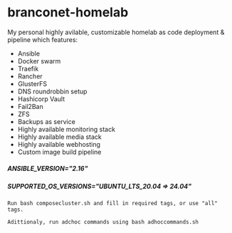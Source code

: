 # <h1> branconet-homelab

My personal highly avilable, customizable homelab as code deployment & pipeline which features:

- Ansible
- Docker swarm
- Traefik
- Rancher
- GlusterFS
- DNS roundrobbin setup
- Hashicorp Vault
- Fail2Ban
- ZFS
- Backups as service
- Highly available monitoring stack
- Highly available media stack
- Highly available webhosting
- Custom image build pipeline


##### ANSIBLE_VERSION="2.16"
##### SUPPORTED_OS_VERSIONS="UBUNTU_LTS_20.04 => 24.04"

    Run bash composecluster.sh and fill in required tags, or use "all" tags.

    Adittionaly, run adchoc commands using bash adhoccommands.sh


